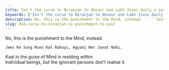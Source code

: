 ```yaml
---
title: Isn’t the curse to Niranjan to devour one Lakh Jivas daily a sort of punishment to the soul?
keywords: ["Isn’t the curse to Niranjan to devour one Lakh Jivas daily a sort of punishment to the soul?",Sahib Bandgi books,]
description: No, this is the punishment to the Mind, instead.   ```text   Jeev Ke Sung Munn Kal Rahayi, Agyani Ner Janat Nahi.   ```   Kaal in the guise of Mind is resi
slug: did-curse-to-niranjan-is-punishment-to-soul
---
```


No, this is the punishment to the Mind, instead.  
```text  
Jeev Ke Sung Munn Kal Rahayi, Agyani Ner Janat Nahi.  
```  
Kaal in the guise of Mind is residing within  
Individual beings, but the ignorant persons don’t realise it.  



  